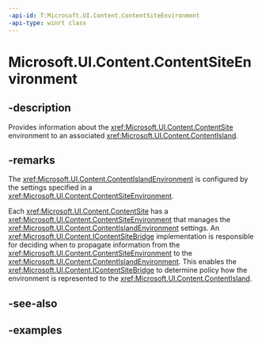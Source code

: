 ```yaml
---
-api-id: T:Microsoft.UI.Content.ContentSiteEnvironment
-api-type: winrt class
---
```


# Microsoft.UI.Content.ContentSiteEnvironment

<!--
public class ContentSiteEnvironment
-->

## -description

Provides information about the <xref:Microsoft.UI.Content.ContentSite> environment to an associated <xref:Microsoft.UI.Content.ContentIsland>.

## -remarks

The <xref:Microsoft.UI.Content.ContentIslandEnvironment> is configured by the settings specified in a <xref:Microsoft.UI.Content.ContentSiteEnvironment>.

Each <xref:Microsoft.UI.Content.ContentSite> has a <xref:Microsoft.UI.Content.ContentSiteEnvironment> that manages the <xref:Microsoft.UI.Content.ContentIslandEnvironment> settings. An <xref:Microsoft.UI.Content.IContentSiteBridge> implementation is responsible for deciding when to propagate information from the <xref:Microsoft.UI.Content.ContentSiteEnvironment> to the <xref:Microsoft.UI.Content.ContentIslandEnvironment>. This enables the <xref:Microsoft.UI.Content.IContentSiteBridge> to determine policy how the environment is represented to the <xref:Microsoft.UI.Content.ContentIsland>.

## -see-also

## -examples
